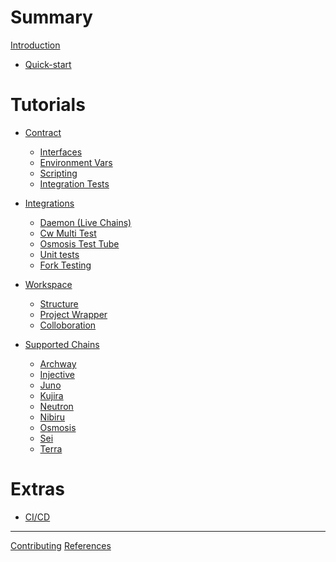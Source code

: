 # Summary

[Introduction](intro.md)

- [Quick-start](./quick_start.md)

# Tutorials

- [Contract](./single_contract/index.md)
  - [Interfaces](./single_contract/interfaces.md)
  - [Environment Vars](./single_contract/env-variable.md)
  - [Scripting](./single_contract/scripting.md)
  - [Integration Tests](./single_contract/integration-tests.md)

- [Integrations](./integrations/index.md)
  - [Daemon (Live Chains)](./integrations/daemon.md)
  - [Cw Multi Test](./integrations/cw-multi-test.md)
  - [Osmosis Test Tube](./integrations/osmosis-test-tube.md)
  - [Unit tests](./integrations/unit-tests.md)
  - [Fork Testing](./integrations/fork-testing.md)

- [Workspace](./workspace/index.md)
  - [Structure]()
  - [Project Wrapper]()
  - [Colloboration]()

- [Supported Chains](./chains/index.md)
  - [Archway](./chains/archway.md)
  - [Injective](./chains/injective.md)
  - [Juno](./chains/juno.md)
  - [Kujira](./chains/kujira.md)
  - [Neutron](./chains/neutron.md)
  - [Nibiru](./chains/nibiru.md)
  - [Osmosis](./chains/osmosis.md)
  - [Sei](./chains/sei.md)
  - [Terra](./chains/terra.md)

# Extras

- [CI/CD](./ci-cd.md)

---

[Contributing](./contributing.md)
[References](references.md)
